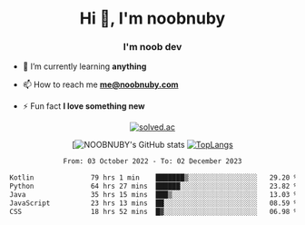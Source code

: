 <h1 align="center">Hi 👋, I'm noobnuby</h1>
<h3 align="center">I'm noob dev</h3>

- 🌱 I’m currently learning **anything**

- 📫 How to reach me **me@noobnuby.com**

- ⚡ Fun fact **I love something new**

<div align="center">
  
[![solved.ac](https://solvedac-cards-starcea.paring.moe/profile/noobnuby)](https://solved.ac/profile/noobnuby)

<div>
<div align="center">

[![NOOBNUBY's GitHub stats](https://github-readme-stats.vercel.app/api?username=NOOBNUBY&show_icons=true&theme=dark)
[![TopLangs](https://github-readme-stats.vercel.app/api/top-langs/?username=NOOBNUBY&layout=compact&theme=dark)](https://github.com/anuraghazra/github-readme-stats)

</div>

<!--START_SECTION:waka-->

```txt
From: 03 October 2022 - To: 02 December 2023

Kotlin              79 hrs 1 min    ███████▒░░░░░░░░░░░░░░░░░   29.20 %
Python              64 hrs 27 mins  ██████░░░░░░░░░░░░░░░░░░░   23.82 %
Java                35 hrs 15 mins  ███▒░░░░░░░░░░░░░░░░░░░░░   13.03 %
JavaScript          23 hrs 13 mins  ██░░░░░░░░░░░░░░░░░░░░░░░   08.59 %
CSS                 18 hrs 52 mins  █▓░░░░░░░░░░░░░░░░░░░░░░░   06.98 %
```

<!--END_SECTION:waka-->
